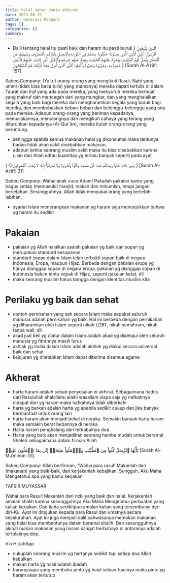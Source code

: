```yaml
---
title: halal sehat dunia akhirat 
date: 2023-08-12
author: Generasi Rabbani
tags: []
categories: []
summary: -
---
```


- Dalil tentang halal itu pasti baik dan haram itu pasti buruk
{ ٱلَّذِينَ يَتَّبِعُونَ ٱلرَّسُولَ ٱلنَّبِيَّ ٱلۡأُمِّيَّ ٱلَّذِي يَجِدُونَهُۥ مَكۡتُوبًا عِندَهُمۡ فِي ٱلتَّوۡرَىٰةِ وَٱلۡإِنجِيلِ يَأۡمُرُهُم بِٱلۡمَعۡرُوفِ وَيَنۡهَىٰهُمۡ عَنِ ٱلۡمُنكَرِ وَيُحِلُّ لَهُمُ ٱلطَّيِّبَٰتِ وَيُحَرِّمُ عَلَيۡهِمُ ٱلۡخَبَٰٓئِثَ وَيَضَعُ عَنۡهُمۡ إِصۡرَهُمۡ وَٱلۡأَغۡلَٰلَ ٱلَّتِي كَانَتۡ عَلَيۡهِمۡۚ فَٱلَّذِينَ ءَامَنُواْ بِهِۦ وَعَزَّرُوهُ وَنَصَرُوهُ وَٱتَّبَعُواْ ٱلنُّورَ ٱلَّذِيٓ أُنزِلَ مَعَهُۥٓ أُوْلَٰٓئِكَ هُمُ ٱلۡمُفۡلِحُونَ }
[Surah Al-Aʿrāf: 157]

Sabeq Company:
(Yaitu) orang-orang yang mengikuti Rasul, Nabi yang ummi (tidak bisa baca tulis) yang (namanya) mereka dapati tertulis di dalam Taurat dan Injil yang ada pada mereka, yang menyuruh mereka berbuat yang makruf dan mencegah dari yang mungkar, dan yang menghalalkan segala yang baik bagi mereka dan mengharamkan segala yang buruk bagi mereka, dan membebaskan beban-beban dan belenggu-belenggu yang ada pada mereka.  Adapun orang-orang yang beriman kepadanya, memuliakannya, menolongnya dan mengikuti cahaya yang terang yang diturunkan kepadanya (Al-Qur`ān), mereka itulah orang-orang yang beruntung.

- sehingga apabila semua makanan halal yg dikonsumsi maka tentunya badan tidak akan sakit disebabkan makanan.
- adapun ketika seorang muslim sakit maka itu bisa disebabkan karena ujian dari Allah adtau kuantitas yg terlalu banyak seperti pada ayat

{ ۞يَٰبَنِيٓ ءَادَمَ خُذُواْ زِينَتَكُمۡ عِندَ كُلِّ مَسۡجِدٖ وَكُلُواْ وَٱشۡرَبُواْ وَلَا تُسۡرِفُوٓاْۚ إِنَّهُۥ لَا يُحِبُّ ٱلۡمُسۡرِفِينَ }
[Surah Al-Aʿrāf: 31]

Sabeq Company:
Wahai anak cucu Adam! Pakailah pakaian kamu yang bagus setiap (memasuki) masjid, makan dan minumlah, tetapi jangan berlebihan. Sesungguhnya, Allah tidak menyukai orang yang berlebih-lebihan.

- syariat Islam menerangkan makanan yg haram saja menunjukkan bahwa yg haram itu sedikit 

# Pakaian

- pakaian yg Allah halalkan asalah pakaian yg baik dan sopan yg merupakan standard kesopanan
- standard sopan dalam Islam telah terbukti sopan baik di negara Indonesia, Eropa, maupun Hijaz. Berbeda dengan pakaian eropa yg hanya dianggap sopan di negara eropa, pakaian yg dianggap sopan di Indonesia belum tentu sopak di Hijaz, seperti pakaian ketat, dll
- maka seorang muslim harus bangga dengan identitas muslim kita

# Perilaku yg baik dan sehat

- contoh pernikahan yang sah secara Islam maka sepakat seluruh manusia adalah pernikahan yg baik. Hal ini berbeda dengan pernikahan yg diharamkan oleh Islam seperti nikah LGBT, nikah semahram, nikah tanpa wali, dll
- akad jual beli yg diatur dalam Islam adalah akad yg disetujui oleh seluruh manusia yg fitrahnya masih lurus
- akhlak yg mulia dalam Islam adalah akhlak yg diakui secara universal baik dan sehat
- kejujuran yg ditetapkan Islam dapat diterima disemua agama

# Akherat

- harta haram adalah sebab penyesalan di akhirat. Sebagaimana hadits dari Rasulullah shalallahu alaihi wasallam siapa saja yg nafkahnya didapat dari yg haram maka nafkahnya tidak diberkahi
- harta yg berkah adalah harta yg apabila sedikit cukup dan jika banyak bermanfaat untuk orang lain
- harta haram akan menjadi bekal di neraka. Semakin banyak harta haram maka semakin berat bebannya di neraka
- Harta haram penghalang dari terkabulnya doa
- Harta yang baik akan menjadikan seorang hamba mudah untuk beramal Sholeh sebagaimana dalam firman Allah

يَٰٓأَيُّهَا ٱلرُّسُلُ كُلُواْ مِنَ ٱلطَّيِّبَٰتِ وَٱعۡمَلُواْ صَٰلِحًاۖ إِنِّي بِمَا تَعۡمَلُونَ عَلِيمٞ
[Surah Al-Muʾminūn: 51]

Sabeq Company:
Allah berfirman, “Wahai para rasul! Makanlah dari (makanan) yang baik-baik, dan kerjakanlah kebajikan. Sungguh, Aku Maha Mengetahui apa yang kamu kerjakan.

TAFSIR MUYASSAR

Wahai para Rasul! Makanlah dari rizki yang baik dan halal. Kerjakanlah amalan shalih karena sesungguhnya Aku Maha Mengetahui perbuatan yang kalian kerjakan. Dan tiada sedikitpun amalan kalian yang tersembunyi dari diri-Ku. Ayat ini ditujukan kepada para Rasul dan umatnya secara keseluruhan. Ayat ini juga menjadi dalil bahwasanya memakan makanan yang halal bisa membantunya dalam beramal shalih. Dan sesungguhnya akibat makan makanan yang haram sangat berbahaya di antaranya adalah tertolaknya doa.

Via HijrahApp

- cukuplah seorang muslim yg hartanya sedikit tapi setiap doa Allah kabulkan
- makan harta yg halal adalah ibadah
- barangsiapa yang membuka pintu yg halal seluas-luasnya maka pintu yg haram akan tertutup 
